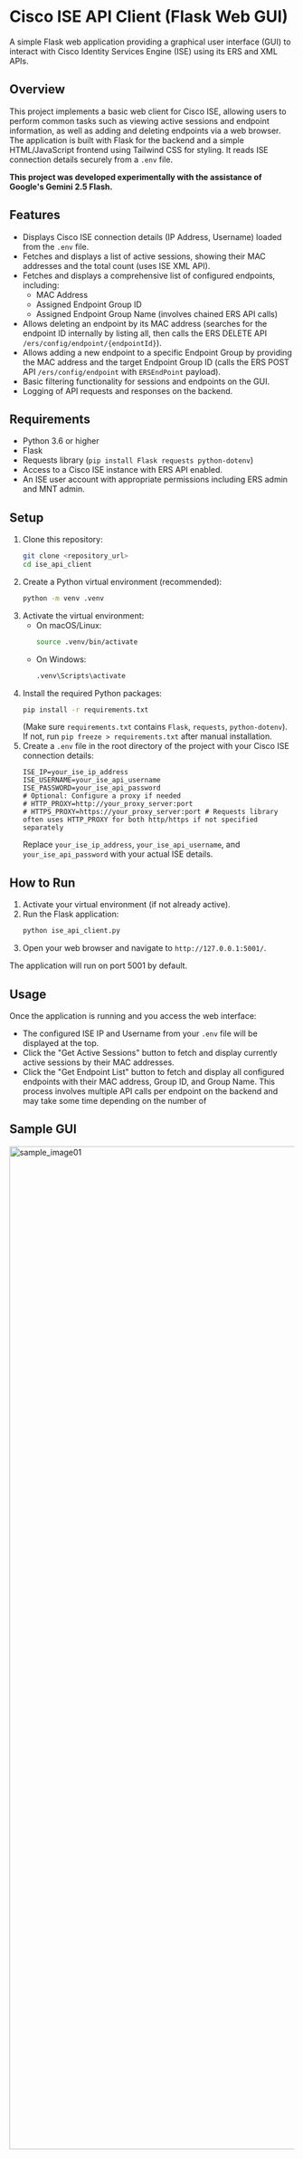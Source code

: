 # Cisco ISE API Client (Flask Web GUI)

A simple Flask web application providing a graphical user interface (GUI) to interact with Cisco Identity Services Engine (ISE) using its ERS and XML APIs.

## Overview

This project implements a basic web client for Cisco ISE, allowing users to perform common tasks such as viewing active sessions and endpoint information, as well as adding and deleting endpoints via a web browser. The application is built with Flask for the backend and a simple HTML/JavaScript frontend using Tailwind CSS for styling. It reads ISE connection details securely from a `.env` file.

**This project was developed experimentally with the assistance of Google's Gemini 2.5 Flash.**

## Features

* Displays Cisco ISE connection details (IP Address, Username) loaded from the `.env` file.
* Fetches and displays a list of active sessions, showing their MAC addresses and the total count (uses ISE XML API).
* Fetches and displays a comprehensive list of configured endpoints, including:
    * MAC Address
    * Assigned Endpoint Group ID
    * Assigned Endpoint Group Name (involves chained ERS API calls)
* Allows deleting an endpoint by its MAC address (searches for the endpoint ID internally by listing all, then calls the ERS DELETE API `/ers/config/endpoint/{endpointId}`).
* Allows adding a new endpoint to a specific Endpoint Group by providing the MAC address and the target Endpoint Group ID (calls the ERS POST API `/ers/config/endpoint` with `ERSEndPoint` payload).
* Basic filtering functionality for sessions and endpoints on the GUI.
* Logging of API requests and responses on the backend.

## Requirements

* Python 3.6 or higher
* Flask
* Requests library (`pip install Flask requests python-dotenv`)
* Access to a Cisco ISE instance with ERS API enabled.
* An ISE user account with appropriate permissions including ERS admin and MNT admin.

## Setup

1.  Clone this repository:
    ```bash
    git clone <repository_url>
    cd ise_api_client
    ```
2.  Create a Python virtual environment (recommended):
    ```bash
    python -m venv .venv
    ```
3.  Activate the virtual environment:
    * On macOS/Linux:
        ```bash
        source .venv/bin/activate
        ```
    * On Windows:
        ```bash
        .venv\Scripts\activate
        ```
4.  Install the required Python packages:
    ```bash
    pip install -r requirements.txt
    ```
    (Make sure `requirements.txt` contains `Flask`, `requests`, `python-dotenv`). If not, run `pip freeze > requirements.txt` after manual installation.
5.  Create a `.env` file in the root directory of the project with your Cisco ISE connection details:
    ```env
    ISE_IP=your_ise_ip_address
    ISE_USERNAME=your_ise_api_username
    ISE_PASSWORD=your_ise_api_password
    # Optional: Configure a proxy if needed
    # HTTP_PROXY=http://your_proxy_server:port
    # HTTPS_PROXY=https://your_proxy_server:port # Requests library often uses HTTP_PROXY for both http/https if not specified separately
    ```
    Replace `your_ise_ip_address`, `your_ise_api_username`, and `your_ise_api_password` with your actual ISE details.

## How to Run

1.  Activate your virtual environment (if not already active).
2.  Run the Flask application:
    ```bash
    python ise_api_client.py
    ```
3.  Open your web browser and navigate to `http://127.0.0.1:5001/`.

The application will run on port 5001 by default.

## Usage

Once the application is running and you access the web interface:

* The configured ISE IP and Username from your `.env` file will be displayed at the top.
* Click the "Get Active Sessions" button to fetch and display currently active sessions by their MAC addresses.
* Click the "Get Endpoint List" button to fetch and display all configured endpoints with their MAC address, Group ID, and Group Name. This process involves multiple API calls per endpoint on the backend and may take some time depending on the number of

## Sample GUI
<img width="1772" alt="sample_image01" src="https://github.com/user-attachments/assets/4a368a3f-9bf1-4ff1-9f26-5952b7b2efb8" />



